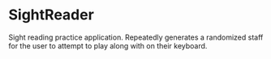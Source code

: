 # SightReader
Sight reading practice application. Repeatedly generates a randomized staff for the user to attempt to play along with on their keyboard.
